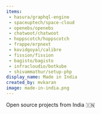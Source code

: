 ```yaml
---
items:
 - hasura/graphql-engine
 - spaceuptech/space-cloud
 - openebs/openebs
 - chatwoot/chatwoot
 - hoppscotch/hoppscotch
 - frappe/erpnext
 - kovidgoyal/calibre
 - fission/fission
 - bagisto/bagisto
 - infracloudio/botkube
 - shivammathur/setup-php
display_name: Made in India
created_by: mvkaran
image: made-in-india.png
---
```

Open source projects from India :india:
